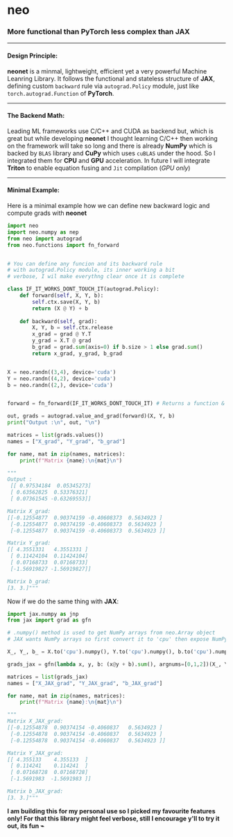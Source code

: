 # neo
### More functional than PyTorch less complex than JAX 

---

#### Design Principle:
**neonet** is a minmal, lightweight, efficient yet a very powerful Machine Leanring Library. It follows the functional and stateless structure of **JAX**, defining custom `backward` rule via `autograd.Policy` module, just like `torch.autograd.Function` of **PyTorch**. 

--- 

#### The Backend Math:
Leading ML frameworks use C/C++ and CUDA as backend but, which is great but while developing **neonet** I thought learning C/C++ then working on the framework will take so long and there is already **NumPy** which is backed by `BLAS` library and **CuPy** which uses `cuBLAS` under the hood. So I integrated them for **CPU** and **GPU** acceleration. 
In future I will integrate **Triton** to enable equation fusing and `Jit` compilation (*GPU only*)

---

#### Minimal Example:
Here is a minimal example how we can define new backward logic and compute grads with **neonet**

```python
import neo
import neo.numpy as nep
from neo import autograd
from neo.functions import fn_forward


# You can define any funcion and its backward rule
# with autograd.Policy module, its inner working a bit
# verbose, I wil make everythng clear once it is complete

class IF_IT_WORKS_DONT_TOUCH_IT(autograd.Policy):
    def forward(self, X, Y, b):
        self.ctx.save(X, Y, b)
        return (X @ Y) + b
    
    def backward(self, grad):
        X, Y, b = self.ctx.release
        x_grad = grad @ Y.T
        y_grad = X.T @ grad
        b_grad = grad.sum(axis=0) if b.size > 1 else grad.sum()
        return x_grad, y_grad, b_grad


X = neo.randn((3,4), device='cuda')
Y = neo.randn((4,2), device='cuda')
b = neo.randn((2,), device='cuda')


forward = fn_forward(IF_IT_WORKS_DONT_TOUCH_IT) # Returns a function & record nodes

out, grads = autograd.value_and_grad(forward)(X, Y, b)
print("Output :\n", out, "\n")

matrices = list(grads.values())
names = ["X_grad", "Y_grad", "b_grad"]

for name, mat in zip(names, matrices):
    print(f"Matrix {name}:\n{mat}\n")

"""
Output :
 [[ 0.97534184  0.05345273]
 [ 0.63562825  0.53376321]
 [ 0.07361545 -0.63269553]] 

Matrix X_grad:
[[-0.12554877  0.90374159 -0.40608373  0.5634923 ]
 [-0.12554877  0.90374159 -0.40608373  0.5634923 ]
 [-0.12554877  0.90374159 -0.40608373  0.5634923 ]]

Matrix Y_grad:
[[ 4.3551331   4.3551331 ]
 [ 0.11424104  0.11424104]
 [ 0.07168733  0.07168733]
 [-1.56919827 -1.56919827]]

Matrix b_grad:
[3. 3.]"""

```

Now if we do the same thing with **JAX**:

```python
import jax.numpy as jnp
from jax import grad as gfn

# .numpy() method is used to get NumPy arrays from neo.Array object 
# JAX wants NumPy arrays so first convert it to 'cpu' then expose NumPy arrays

X_, Y_, b_ = X.to('cpu').numpy(), Y.to('cpu').numpy(), b.to('cpu').numpy()

grads_jax = gfn(lambda x, y, b: (x@y + b).sum(), argnums=[0,1,2])(X_, Y_, b_)

matrices = list(grads_jax)
names = ["X_JAX_grad", "Y_JAX_grad", "b_JAX_grad"]

for name, mat in zip(names, matrices):
    print(f"Matrix {name}:\n{mat}\n")

"""
Matrix X_JAX_grad:
[[-0.12554878  0.90374154 -0.4060837   0.5634923 ]
 [-0.12554878  0.90374154 -0.4060837   0.5634923 ]
 [-0.12554878  0.90374154 -0.4060837   0.5634923 ]]

Matrix Y_JAX_grad:
[[ 4.355133    4.355133  ]
 [ 0.114241    0.114241  ]
 [ 0.07168728  0.07168728]
 [-1.5691983  -1.5691983 ]]

Matrix b_JAX_grad:
[3. 3.]"""

```
**I am building this for my personal use so I picked my favourite features only! For that this library might feel verbose, still I encourage y'll to try it out, its fun ⌁**